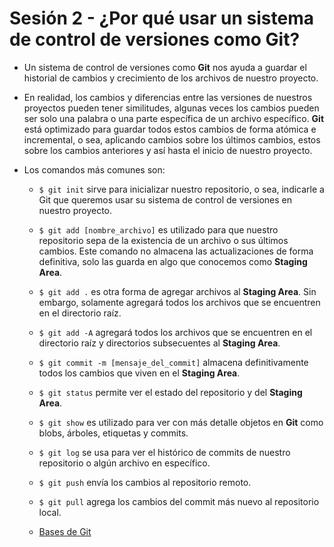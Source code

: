 # Sesión 2 - ¿Por qué usar un sistema de control de versiones como Git?

* Un sistema de control de versiones como **Git** nos ayuda a guardar el historial de cambios y crecimiento de los archivos de nuestro proyecto.

* En realidad, los cambios y diferencias entre las versiones de nuestros proyectos pueden tener similitudes, algunas veces los cambios pueden ser solo una palabra o una parte específica de un archivo específico. **Git** está optimizado para guardar todos estos cambios de forma atómica e incremental, o sea, aplicando cambios sobre los últimos cambios, estos sobre los cambios anteriores y así hasta el inicio de nuestro proyecto.

* Los comandos más comunes son:

  * `$ git init` sirve para inicializar nuestro repositorio, o sea, indicarle a Git que queremos usar su sistema de control de versiones en nuestro proyecto.

  * `$ git add [nombre_archivo]` es utilizado para que nuestro repositorio sepa de la existencia de un archivo o sus últimos cambios. Este comando no almacena las actualizaciones de forma definitiva, solo las guarda en algo que conocemos como **Staging Area**.

  * `$ git add .` es otra forma de agregar archivos al **Staging Area**. Sin embargo, solamente agregará todos los archivos que se encuentren en el directorio raíz.

  * `$ git add -A` agregará todos los archivos que se encuentren en el directorio raíz y directorios subsecuentes al **Staging Area**.

  * `$ git commit -m [mensaje_del_commit]` almacena definitivamente todos los cambios que viven en el **Staging Area**.

  * `$ git status` permite ver el estado del repositorio y del **Staging Area**.

  * `$ git show` es utilizado para ver con más detalle objetos en **Git** como blobs, árboles, etiquetas y commits.

  * `$ git log` se usa para ver el histórico de commits de nuestro repositorio o algún archivo en específico.

  * `$ git push` envía los cambios al repositorio remoto.

  * `$ git pull` agrega los cambios del commit más nuevo al repositorio local.

  * [Bases de Git](https://rubygarage.org/blog/most-basic-git-commands-with-examples "Bases de Git")

